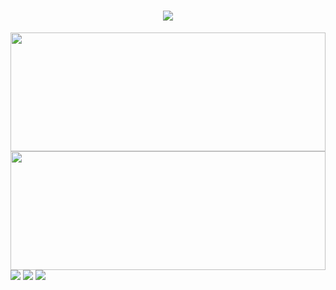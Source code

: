 <h1 align="center"> <a href="https://blog.imoyan.top/"> <img src="https://readme-typing-svg.demolab.com?font=Fira+Code&pause=1000&width=435&lines=愿永不忘初心！;陌颜今天又在努力变强鸭~&center=true&size=27"> </a> </h1>
<img height="190px" width="100%" src="https://github-readme-stats.vercel.app/api?username=lanmoyan&theme=radical&show_icons=true&count_private=true" />
<img height="190px" width="100%" src="https://github-readme-stats-git-masterrstaa-rickstaa.vercel.app/api/top-langs/?username=lanmoyan&theme=radical&show_icons=true&count_private=true&layout=compact" />
<img src="https://github-readme-streak-stats.herokuapp.com/?user=lanmoyan&theme=default&hide_border=true" />
<img src="https://github-readme-streak-stats.herokuapp.com/?user=lanmoyan&theme=default&hide_border=true" />
<img src="https://quotes-github-readme.vercel.app/api?type=horizontal&theme=dark" />
